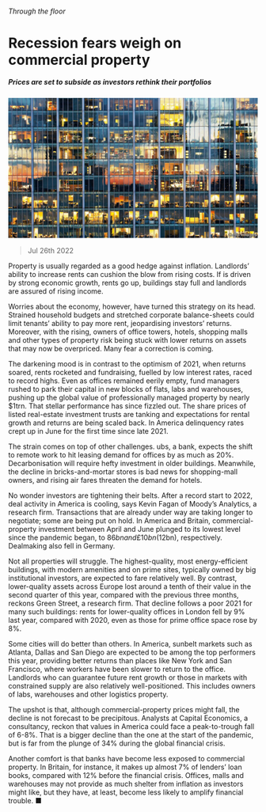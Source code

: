 ###### Through the floor

# Recession fears weigh on commercial property 

##### Prices are set to subside as investors rethink their portfolios 

![image](images/20220730_FNP501.jpg) 

> Jul 26th 2022 

Property is usually regarded as a good hedge against inflation. Landlords’ ability to increase rents can cushion the blow from rising costs. If  is driven by strong economic growth, rents go up, buildings stay full and landlords are assured of rising income. 

Worries about the economy, however, have turned this strategy on its head. Strained household budgets and stretched corporate balance-sheets could limit tenants’ ability to pay more rent, jeopardising investors’ returns. Moreover, with the  rising, owners of office towers, hotels, shopping malls and other types of property risk being stuck with lower returns on assets that may now be overpriced. Many fear a correction is coming. 

The darkening mood is in contrast to the optimism of 2021, when returns soared, rents rocketed and fundraising, fuelled by low interest rates, raced to record highs. Even as offices remained eerily empty, fund managers rushed to park their capital in new blocks of flats, labs and warehouses, pushing up the global value of professionally managed property by nearly $1trn. That stellar performance has since fizzled out. The share prices of listed real-estate investment trusts are tanking and expectations for rental growth and returns are being scaled back. In America delinquency rates crept up in June for the first time since late 2021. 

The strain comes on top of other challenges. ubs, a bank, expects the shift to remote work to hit leasing demand for offices by as much as 20%. Decarbonisation will require hefty investment in older buildings. Meanwhile, the decline in bricks-and-mortar stores is bad news for shopping-mall owners, and rising air fares threaten the demand for hotels.

No wonder investors are tightening their belts. After a record start to 2022, deal activity in America is cooling, says Kevin Fagan of Moody’s Analytics, a research firm. Transactions that are already under way are taking longer to negotiate; some are being put on hold. In America and Britain, commercial-property investment between April and June plunged to its lowest level since the pandemic began, to $86bn and £10bn ($12bn), respectively. Dealmaking also fell in Germany. 

Not all properties will struggle. The highest-quality, most energy-efficient buildings, with modern amenities and on prime sites, typically owned by big institutional investors, are expected to fare relatively well. By contrast, lower-quality assets across Europe lost around a tenth of their value in the second quarter of this year, compared with the previous three months, reckons Green Street, a research firm. That decline follows a poor 2021 for many such buildings: rents for lower-quality offices in London fell by 9% last year, compared with 2020, even as those for prime office space rose by 8%. 

Some cities will do better than others. In America, sunbelt markets such as Atlanta, Dallas and San Diego are expected to be among the top performers this year, providing better returns than places like New York and San Francisco, where workers have been slower to return to the office. Landlords who can guarantee future rent growth or those in markets with constrained supply are also relatively well-positioned. This includes owners of labs, warehouses and other logistics property. 

The upshot is that, although commercial-property prices might fall, the decline is not forecast to be precipitous. Analysts at Capital Economics, a consultancy, reckon that values in America could face a peak-to-trough fall of 6-8%. That is a bigger decline than the one at the start of the pandemic, but is far from the plunge of 34% during the global financial crisis. 

Another comfort is that banks have become less exposed to commercial property. In Britain, for instance, it makes up almost 7% of lenders’ loan books, compared with 12% before the financial crisis. Offices, malls and warehouses may not provide as much shelter from inflation as investors might like, but they have, at least, become less likely to amplify financial trouble. ■


